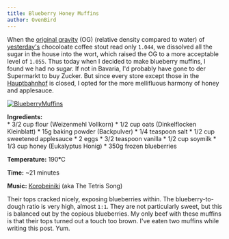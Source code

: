 ```yaml
---
title: Blueberry Honey Muffins
author: OvenBird
---
```


When the [original gravity](http://en.wikipedia.org/wiki/Gravity_%28alcoholic_beverage%29) (OG) (relative density compared to water) of [yesterday's](http://www.sketchbrewing.com/2014/02/coffee-stout-round-2.html) chocoloate coffee stout read only `1.044`, we dissolved all the sugar in the house into the wort, which raised the OG to a more acceptable level of `1.055`. Thus today when I decided to make blueberry muffins, I found we had no sugar. If not in Bavaria, I'd probably have gone to der Supermarkt to buy Zucker. But since every store except those in the [Hauptbahnhof](http://en.wikipedia.org/wiki/M%C3%BCnchen_Hauptbahnhof) is closed, I opted for the more mellifluous harmony of honey and applesauce.

[![BlueberryMuffins](http://i.imgur.com/bRXvQ5Fl.jpg "blueberry muffins")](http://i.imgur.com/bRXvQ5F.jpg)
<p style="margin: 0px"><b>Ingredients:</b></p>
 * 3/2 cup flour (Weizenmehl Vollkorn)  
 * 1/2 cup oats (Dinkelflocken Kleinblatt)   
 * 15g baking powder (Backpulver)  
 * 1/4 teaspoon salt  
 * 1/2 cup sweetened applesauce  
 * 2 eggs  
 * 3/2 teaspoon vanilla  
 * 1/2 cup soymilk  
 * 1/3 cup honey (Eukalyptus Honig)  
 * 350g frozen blueberries


**Temperature:** 190<b>&deg;</b>C

**Time:** ~21 minutes

**Music:** [Korobeiniki](http://en.wikipedia.org/wiki/Korobeiniki) (aka The Tetris Song) 

Their tops cracked nicely, exposing blueberries within. The blueberry-to-dough ratio is very high, almost `1:1`. They are not particularly sweet, but this is balanced out by the copious blueberries. My only beef with these muffins is that their tops turned out a touch too brown. I've eaten two muffins while writing this post. Yum.
